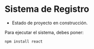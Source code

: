 <h1>Sistema de Registro</h1>

- Estado de proyecto en construcción.

Para ejecutar el sistema, debes poner: 

```npm install react```
